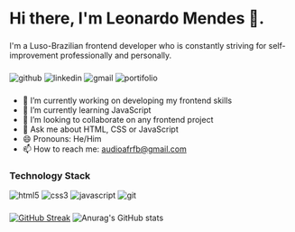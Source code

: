 # Hi there, I'm Leonardo Mendes 👋.
###
I'm a Luso-Brazilian frontend developer who is constantly striving for self-improvement professionally and personally.
###
![github](https://img.shields.io/badge/github-black?style=for-the-badge&logo=github&logoColor=white&link=https%3A%2F%2Fgithub.com%2FChoconaldo)
![linkedin](https://img.shields.io/badge/Linkedin-0e76a8?style=for-the-badge&logo=Linkedin&logoColor=white)
![gmail](https://img.shields.io/badge/gmail-red?style=for-the-badge&logo=gmail&logoColor=white)
![portifolio](https://img.shields.io/badge/portifolio-purple?style=for-the-badge)
###
- 🔭 I’m currently working on developing my frontend skills
- 🌱 I’m currently learning JavaScript
- 👯 I’m looking to collaborate on any frontend project
- 💬 Ask me about HTML, CSS or JavaScript
- 😄 Pronouns: He/Him
- 📫 How to reach me: audioafrfb@gmail.com
###
### Technology Stack
![html5](https://img.shields.io/badge/html-f06529?style=for-the-badge&logo=html5&logoColor=white)
![css3](https://img.shields.io/badge/CSS-2965f1?style=for-the-badge&logo=css3&logoColor=white)
![javascript](https://img.shields.io/badge/javascript-f0db4f?style=for-the-badge&logo=javascript&logoColor=black)
![git](https://img.shields.io/badge/git-f34f29?style=for-the-badge&logo=git&logoColor=white)
###

[![GitHub Streak](https://streak-stats.demolab.com/?user=Choconaldo&theme=transparent&show_icons=true)](https://git.io/streak-stats)
![Anurag's GitHub stats](https://github-readme-stats.vercel.app/api?username=Choconaldo&theme=transparent&show_icons=true)
